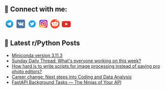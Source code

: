 ## 🔎 Connect with me:
[<img src="https://github.com/bullbesh/bullbesh/blob/main/images/Telegram.png" width="32" height="32" />](https://t.me/bullbesh)
[<img src="https://github.com/bullbesh/bullbesh/blob/main/images/VK.png" width="32" height="32" />](https://vk.com/bullbesh)
[<img src="https://github.com/bullbesh/bullbesh/blob/main/images/Twitter.png" width="32" height="32" />](https://twitter.com/bullbesh1)
[<img src="https://github.com/bullbesh/bullbesh/blob/main/images/Instagram.png" width="32" height="32" />](https://www.instagram.com/bullbesh)
[<img src="https://github.com/bullbesh/bullbesh/blob/main/images/Reddit.png" width="32" height="32" />](https://www.reddit.com/user/bullbesh)
[<img src="https://github.com/bullbesh/bullbesh/blob/main/images/YouTube.png" width="32" height="32" />](https://www.youtube.com/channel/UCtfjRs6uzgq5mfm8S06WTcg)

## 📕 Latest r/Python Posts
<!-- BLOG-POST-LIST:START -->
- [Miniconda version 3.11.3](https://www.reddit.com/r/Python/comments/16qocgx/miniconda_version_3113/)
- [Sunday Daily Thread: What&#39;s everyone working on this week?](https://www.reddit.com/r/Python/comments/16qj72u/sunday_daily_thread_whats_everyone_working_on/)
- [How hard is to write scripts for image processing instead of paying pro photo editors?](https://www.reddit.com/r/Python/comments/16qdz8j/how_hard_is_to_write_scripts_for_image_processing/)
- [Career change: Next steps into Coding and Data Analysis](https://www.reddit.com/r/Python/comments/16qauuq/career_change_next_steps_into_coding_and_data/)
- [FastAPI Background Tasks — The Ninjas of Your API](https://www.reddit.com/r/Python/comments/16q89p6/fastapi_background_tasks_the_ninjas_of_your_api/)
<!-- BLOG-POST-LIST:END -->
